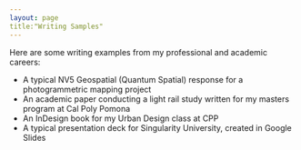 ```yaml
---
layout: page
title:"Writing Samples"
---
```

Here are some writing examples from my professional and academic careers:
<ul>
<li>A typical NV5 Geospatial (Quantum Spatial) response for a photogrammetric mapping project</li>
<li>An academic paper conducting a light rail study written for my masters program at Cal Poly Pomona</li>
<li>An InDesign book for my Urban Design class at CPP</li>
<li>A typical presentation deck for Singularity University, created in Google Slides</li>
</ul>
